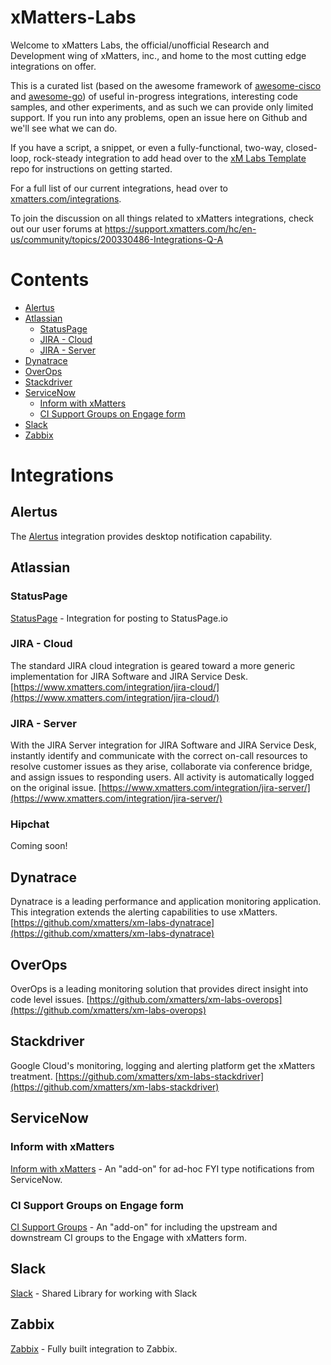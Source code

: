 # xMatters-Labs
Welcome to xMatters Labs, the official/unofficial Research and Development wing of xMatters, inc., and home to the most cutting edge integrations on offer. 

This is a curated list (based on the awesome framework of [awesome-cisco](https://github.com/CiscoDevNet/awesome-ciscospark) and [awesome-go](https://github.com/avelino/awesome-go)) of useful in-progress integrations, interesting code samples, and other experiments, and as such we can provide only limited support. If you run into any problems, open an issue here on Github and we'll see what we can do. 

If you have a script, a snippet, or even a fully-functional, two-way, closed-loop, rock-steady integration to add head over to the [xM Labs Template](https://github.com/xmatters/xm-labs-template) repo for instructions on getting started. 

For a full list of our current integrations, head over to [xmatters.com/integrations](https://www.xmatters.com/integrations). 

To join the discussion on all things related to xMatters integrations, check out our user forums at https://support.xmatters.com/hc/en-us/community/topics/200330486-Integrations-Q-A

# Contents
- [Alertus](#alertus)
- [Atlassian](#atlassian)
  - [StatusPage](#statuspage)
  - [JIRA - Cloud](#jira-cloud)
  - [JIRA - Server](#jira-server)
- [Dynatrace](#dynatrace)
- [OverOps](#overops)
- [Stackdriver](#stackdriver)
- [ServiceNow](#servicenow)
  - [Inform with xMatters](#inform-with-xmatters)
  - [CI Support Groups on Engage form](#ci-support-groups-on-engage-form)
- [Slack](#slack)
- [Zabbix](#zabbix)


# Integrations
## Alertus
The [Alertus](https://github.com/xmatters/xm-labs-alertus) integration provides desktop notification capability.

## Atlassian
### StatusPage
[StatusPage](https://github.com/xmatters/xm-labs-statuspage) - Integration for posting to StatusPage.io

### JIRA - Cloud
The standard JIRA cloud integration is geared toward a more generic implementation for JIRA Software and JIRA Service Desk. [https://www.xmatters.com/integration/jira-cloud/](https://www.xmatters.com/integration/jira-cloud/)

### JIRA - Server
With the JIRA Server integration for JIRA Software and JIRA Service Desk, instantly identify and communicate with the correct on-call resources to resolve customer issues as they arise, collaborate via conference bridge, and assign issues to responding users. All activity is automatically logged on the original issue. [https://www.xmatters.com/integration/jira-server/](https://www.xmatters.com/integration/jira-server/)

### Hipchat
Coming soon!

## Dynatrace
Dynatrace is a leading performance and application monitoring application. This integration extends the alerting capabilities to use xMatters.
[https://github.com/xmatters/xm-labs-dynatrace](https://github.com/xmatters/xm-labs-dynatrace)

## OverOps
OverOps is a leading monitoring solution that provides direct insight into code level issues.
[https://github.com/xmatters/xm-labs-overops](https://github.com/xmatters/xm-labs-overops)

## Stackdriver
Google Cloud's monitoring, logging and alerting platform get the xMatters treatment. 
[https://github.com/xmatters/xm-labs-stackdriver](https://github.com/xmatters/xm-labs-stackdriver)

## ServiceNow
### Inform with xMatters
[Inform with xMatters](https://github.com/xmatters/xm-labs-snow-inform) - An "add-on" for ad-hoc FYI type notifications from ServiceNow. 
### CI Support Groups on Engage form
[CI Support Groups](https://github.com/xmatters/xm-labs-snow-ci-groups) - An "add-on" for including the upstream and downstream CI groups to the Engage with xMatters form. 

## Slack
[Slack](https://github.com/xmatters/xm-labs-slack) - Shared Library for working with Slack

## Zabbix
[Zabbix](https://github.com/xmatters/xm-labs-zabbix) - Fully built integration to Zabbix.
